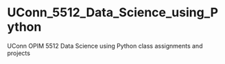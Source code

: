 # UConn_5512_Data_Science_using_Python
UConn OPIM 5512 Data Science using Python class assignments and projects
